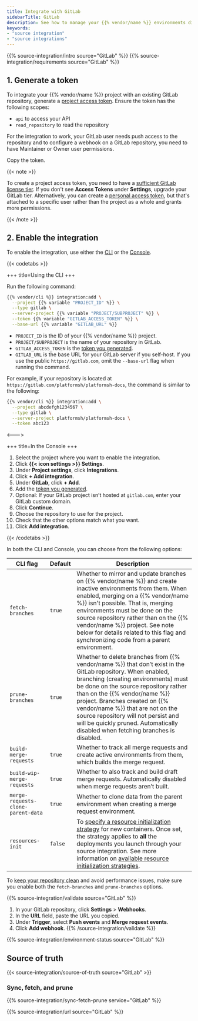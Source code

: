 ```yaml
---
title: Integrate with GitLab
sidebarTitle: GitLab
description: See how to manage your {{% vendor/name %}} environments directly from your GitLab repository.
keywords:
- "source integration"
- "source integrations"
---
```


{{% source-integration/intro source="GitLab" %}}
{{% source-integration/requirements source="GitLab" %}}

## 1. Generate a token

To integrate your {{% vendor/name %}} project with an existing GitLab repository,
generate a [project access token](https://docs.gitlab.com/ee/user/project/settings/project_access_tokens.html#create-a-project-access-token).
Ensure the token has the following scopes:

*   `api` to access your API
*   `read_repository` to read the repository

For the integration to work, your GitLab user needs push access to the repository and to configure a webhook on a GitLab repository, you need to have Maintainer or Owner user permissions.

Copy the token.

{{< note >}}

To create a project access token, you need to have a [sufficient GitLab license tier](https://docs.gitlab.com/ee/user/project/settings/project_access_tokens.html).
If you don't see **Access Tokens** under **Settings**, upgrade your GitLab tier.
Alternatively, you can create a [personal access token](https://docs.gitlab.com/ee/user/profile/personal_access_tokens.html),
but that's attached to a specific user rather than the project as a whole
and grants more permissions.

{{< /note >}}

## 2. Enable the integration

To enable the integration, use either the [CLI](/administration/cli.html) or the [Console](/administration/web.html).

{{< codetabs >}}

\+++
title=Using the CLI
\+++

Run the following command:

```bash
{{% vendor/cli %}} integration:add \
  --project {{% variable "PROJECT_ID" %}} \
  --type gitlab \
  --server-project {{% variable "PROJECT/SUBPROJECT" %}} \
  --token {{% variable "GITLAB_ACCESS_TOKEN" %}} \
  --base-url {{% variable "GITLAB_URL" %}}
```

*   `PROJECT_ID` is the ID of your {{% vendor/name %}} project.
*   `PROJECT/SUBPROJECT` is the name of your repository in GitLab.
*   `GITLAB_ACCESS_TOKEN` is the [token you generated](#1-generate-a-token).
*   `GITLAB_URL` is the base URL for your GitLab server if you self-host.
    If you use the public `https://gitlab.com`, omit the `--base-url` flag when running the command.

For example, if your repository is located at `https://gitlab.com/platformsh/platformsh-docs`,
the command is similar to the following:

```bash
{{% vendor/cli %}} integration:add \
  --project abcdefgh1234567 \
  --type gitlab \
  --server-project platformsh/platformsh-docs \
  --token abc123
```

<--->

\+++
title=In the Console
\+++

1.  Select the project where you want to enable the integration.
2.  Click **{{< icon settings >}} Settings**.
3.  Under **Project settings**, click **Integrations**.
4.  Click **+ Add integration**.
5.  Under **GitLab**, click **+ Add**.
6.  Add the [token you generated](#1-generate-a-token).
7.  Optional: If your GitLab project isn’t hosted at `gitlab.com`, enter your GitLab custom domain.
8.  Click **Continue**.
9.  Choose the repository to use for the project.
10. Check that the other options match what you want.
11. Click **Add integration**.

{{< /codetabs >}}

In both the CLI and Console, you can choose from the following options:

| CLI flag                           | Default | Description                                                                                                                                                                                                                                                                                                                                                                                                                |
| ---------------------------------- | ------- | -------------------------------------------------------------------------------------------------------------------------------------------------------------------------------------------------------------------------------------------------------------------------------------------------------------------------------------------------------------------------------------------------------------------------- |
| `fetch-branches`                   | `true`  | Whether to mirror and update branches on {{% vendor/name %}} and create inactive environments from them. When enabled, merging on a {{% vendor/name %}} isn't possible. That is, merging environments must be done on the source repository rather than on the {{% vendor/name %}} project. See note below for details related to this flag and synchronizing code from a parent environment.                              |
| `prune-branches`                   | `true`  | Whether to delete branches from {{% vendor/name %}} that don’t exist in the GitLab repository. When enabled, branching (creating environments) must be done on the source repository rather than on the {{% vendor/name %}} project. Branches created on {{% vendor/name %}} that are not on the source repository will not persist and will be quickly pruned. Automatically disabled when fetching branches is disabled. |
| `build-merge-requests`             | `true`  | Whether to track all merge requests and create active environments from them, which builds the merge request.                                                                                                                                                                                                                                                                                                              |
| `build-wip-merge-requests`         | `true`  | Whether to also track and build draft merge requests. Automatically disabled when merge requests aren’t built.                                                                                                                                                                                                                                                                                                             |
| `merge-requests-clone-parent-data` | `true`  | Whether to clone data from the parent environment when creating a merge request environment.                                                                                                                                                                                                                                                                                                                               |
| `resources-init`                   | `false` | To [specify a resource initialization strategy](/manage-resources/resource-init.md#first-deployment) for new containers. Once set, the strategy applies to **all** the deployments you launch through your source integration. See more information on [available resource initialization strategies](/manage-resources/resource-init.md#specify-a-resource-initialization-strategy).                                      |

To [keep your repository clean](/learn/bestpractices/clean-repository) and avoid performance issues, make sure you enable both the `fetch-branches` and `prune-branches` options.

{{% source-integration/validate source="GitLab" %}}

1.  In your GitLab repository, click **Settings** > **Webhooks**.
2.  In the **URL** field, paste the URL you copied.
3.  Under **Trigger**, select **Push events** and **Merge request events**.
4.  Click **Add webhook**.
    {{% /source-integration/validate %}}

{{% source-integration/environment-status source="GitLab" %}}

## Source of truth

{{< source-integration/source-of-truth source="GitLab" >}}

### Sync, fetch, and prune

{{% source-integration/sync-fetch-prune service="GitLab" %}}

{{% source-integration/url source="GitLab" %}}
